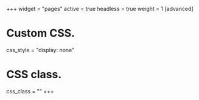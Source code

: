 +++
widget = "pages"
active = true
headless = true
weight = 1
[advanced]
 # Custom CSS. 
 css_style = "display: none"
 
 # CSS class.
 css_class = ""
+++